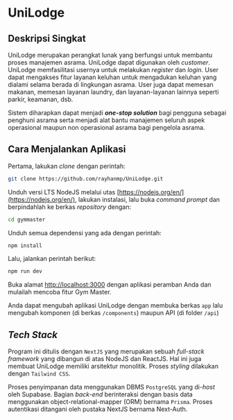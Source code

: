 # UniLodge

## Deskripsi Singkat
UniLodge merupakan perangkat lunak yang berfungsi untuk membantu proses manajemen asrama. UniLodge dapat digunakan oleh _customer_.  UniLodge memfasilitasi usernya untuk melakukan _register_ dan _login_. User dapat mengakses fitur layanan keluhan untuk mengadukan keluhan yang dialami selama berada di lingkungan asrama. User juga dapat memesan makanan, memesan layanan laundry, dan layanan-layanan lainnya seperti parkir, keamanan, dsb.

Sistem diharapkan dapat menjadi **_one-stop solution_** bagi pengguna sebagai penghuni asrama serta menjadi alat bantu manajemen seluruh aspek operasional maupun non operasional asrama bagi pengelola asrama.

## Cara Menjalankan Aplikasi
Pertama, lakukan _clone_ dengan perintah:
```bash
git clone https://github.com/rayhanmp/UniLodge.git
```
Unduh versi LTS NodeJS melalui utas [https://nodejs.org/en/](https://nodejs.org/en/), lakukan instalasi, lalu buka _command prompt_ dan berpindahlah ke berkas _repository_ dengan:
```bash
cd gymmaster
``` 
Unduh semua dependensi yang ada dengan perintah:
```bash
npm install
```
Lalu, jalankan perintah berikut:
```bash
npm run dev
````

Buka alamat [http://localhost:3000](http://localhost:3000) dengan aplikasi peramban Anda dan mulailah mencoba fitur Gym Master.

Anda dapat mengubah aplikasi UniLodge dengan membuka berkas `app` lalu mengubah komponen (di berkas `/components`) maupun API (di folder `/api`)

## _Tech Stack_

Program ini ditulis dengan `NextJS` yang merupakan sebuah _full-stack framework_ yang dibangun di atas NodeJS dan ReactJS. Hal ini juga membuat UniLodge memiliki arsitektur monolitik. Proses _styling_ dilakukan dengan `Tailwind CSS`.

Proses penyimpanan data menggunakan DBMS `PostgreSQL` yang di-_host_ oleh Supabase. Bagian _back-end_ berinteraksi dengan basis data menggunakan object-relational-mapper (ORM) bernama `Prisma`. Proses autentikasi ditangani oleh pustaka NextJS bernama Next-Auth.

